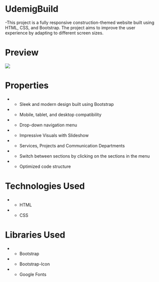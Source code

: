 # UdemigBuild

-This project is a fully responsive construction-themed website built using HTML, CSS, and Bootstrap. The project aims to improve the user experience by adapting to different screen sizes.

# Preview

 ![](/buildimg/udemigbuild.gif)

#  Properties

- - Sleek and modern design built using Bootstrap

- - Mobile, tablet, and desktop compatibility

- - Drop-down navigation menu

- - Impressive Visuals with Slideshow

- - Services, Projects and Communication Departments

- - Switch between sections by clicking on the sections in the menu

- - Optimized code structure

# Technologies Used

- - HTML
- - CSS

# Libraries Used

- - Bootstrap
- - Bootstrap-Icon
- - Google Fonts
